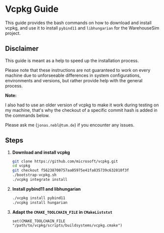 # Vcpkg Guide

This guide provides the bash commands on how to download and install vcpkg, and use it to install `pybind11` and `libhungarian` for the WarehouseSim project.

## Disclaimer

This guide is meant as a help to speed up the installation process.

Please note that these instructions are not guaranteed to work on every machine due to unforseeable differences in system configurations, environments and versions, but rather provide help with the general process.

**Note:** 

I also had to use an older version of vcpkg to make it work during testing on my machine, 
that's why the checkout of a specific commit hash is added in the commands below.

Please ask me (`jonas.nebl@tum.de`) if you encounter any issues.


## Steps

1. **Download and install vcpkg**

   ```sh
   git clone https://github.com/microsoft/vcpkg.git
   cd vcpkg
   git checkout f56238700757aa05975e41fa835739c632810f3f
   ./bootstrap-vcpkg.sh
   ./vcpkg integrate install


2. **Install pybind11 and libhungarian**

    ```sh
   ./vcpkg install pybind11
   ./vcpkg install hungarian

2. **Adapt the `CMAKE_TOOLCHAIN_FILE` in `CMakeListstxt`**

    ```
   set(CMAKE_TOOLCHAIN_FILE "/path/to/vcpkg/scripts/buildsystems/vcpkg.cmake")
    ```
